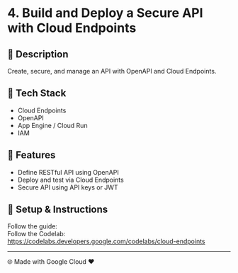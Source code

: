 # 4. Build and Deploy a Secure API with Cloud Endpoints

## 📖 Description
Create, secure, and manage an API with OpenAPI and Cloud Endpoints.

## 🔧 Tech Stack
- Cloud Endpoints
- OpenAPI
- App Engine / Cloud Run
- IAM

## 🚀 Features
- Define RESTful API using OpenAPI
- Deploy and test via Cloud Endpoints
- Secure API using API keys or JWT

## 🧪 Setup & Instructions
Follow the guide:  
Follow the Codelab: https://codelabs.developers.google.com/codelabs/cloud-endpoints

---

🌐 Made with Google Cloud ❤️
